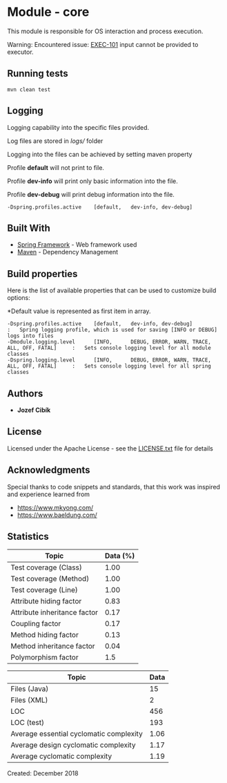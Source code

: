 # Module - core

This module is responsible for OS interaction and process execution.

Warning: Encountered issue: [EXEC-101](https://issues.apache.org/jira/browse/EXEC-101) input cannot be provided to executor.


## Running tests
```
mvn clean test
```

## Logging
Logging capability into the specific files provided.

Log files are stored in *logs/* folder

Logging into the files can be achieved by setting maven property

Profile **default** will not print to file.

Profile **dev-info** will print only basic information into the file.

Profile **dev-debug** will print debug information into the file.
```
-Dspring.profiles.active    [default,   dev-info, dev-debug]
```


## Built With

* [Spring Framework](https://spring.io/projects/spring-framework) - Web framework used
* [Maven](https://maven.apache.org/) - Dependency Management

## Build properties

Here is the list of available properties that can be used to customize build options:

*Default value is represented as first item in array.

```
-Dspring.profiles.active    [default,   dev-info, dev-debug]                            :   Spring logging profile, which is used for saving [INFO or DEBUG] logs into files
-Dmodule.logging.level      [INFO,      DEBUG, ERROR, WARN, TRACE, ALL, OFF, FATAL]     :   Sets console logging level for all module classes
-Dspring.logging.level      [INFO,      DEBUG, ERROR, WARN, TRACE, ALL, OFF, FATAL]     :   Sets console logging level for all spring classes
```
## Authors

* **Jozef Cibík** 

## License

Licensed under the Apache License - see the [LICENSE.txt](LICENSE.txt) file for details

## Acknowledgments

Special thanks to code snippets and standards, that this work was inspired and experience learned from
 
* https://www.mkyong.com/
* https://www.baeldung.com/

## Statistics

Topic | Data (%) |
--- | --- 
Test coverage (Class) | 1.00
Test coverage (Method) | 1.00
Test coverage (Line) | 1.00
Attribute hiding factor | 0.83
Attribute inheritance factor | 0.17
Coupling factor | 0.17
Method hiding factor | 0.13
Method inheritance factor | 0.04
Polymorphism factor | 1.5

Topic | Data |
--- | --- 
Files (Java) | 15
Files (XML)  | 2
LOC | 456
LOC (test) | 193
Average essential cyclomatic complexity | 1.06
Average design cyclomatic complexity | 1.17
Average cyclomatic complexity | 1.19


Created: December 2018
